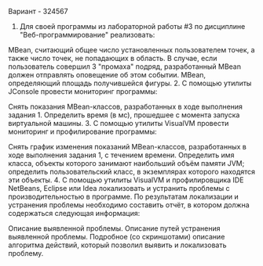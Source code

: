 Вариант - 324567

1. Для своей программы из лабораторной работы #3 по дисциплине "Веб-программирование" реализовать:

MBean, считающий общее число установленных пользователем точек, а также число точек, не попадающих в область. В случае, если пользователь совершил 3 "промаха" подряд, разработанный MBean должен отправлять оповещение об этом событии.
MBean, определяющий площадь получившейся фигуры.
2. С помощью утилиты JConsole провести мониторинг программы:

Снять показания MBean-классов, разработанных в ходе выполнения задания 1.
Определить время (в мс), прошедшее с момента запуска виртуальной машины.
3. С помощью утилиты VisualVM провести мониторинг и профилирование программы:

Снять график изменения показаний MBean-классов, разработанных в ходе выполнения задания 1, с течением времени.
Определить имя класса, объекты которого занимают наибольший объём памяти JVM; определить пользовательский класс, в экземплярах которого находятся эти объекты.
4. С помощью утилиты VisualVM и профилировщика IDE NetBeans, Eclipse или Idea локализовать и устранить проблемы с производительностью в программе. По результатам локализации и устранения проблемы необходимо составить отчёт, в котором должна содержаться следующая информация:

Описание выявленной проблемы.
Описание путей устранения выявленной проблемы.
Подробное (со скриншотами) описание алгоритма действий, который позволил выявить и локализовать проблему.
